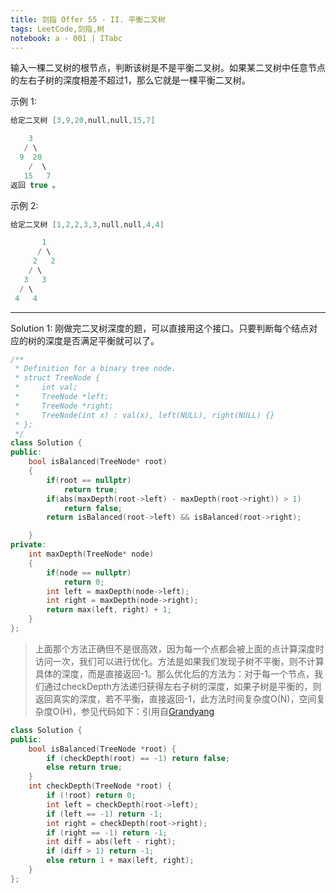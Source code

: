 ```yaml
---
title: 剑指 Offer 55 - II. 平衡二叉树
tags: LeetCode,剑指,树
notebook: a - 001 | ITabc
---
```

输入一棵二叉树的根节点，判断该树是不是平衡二叉树。如果某二叉树中任意节点的左右子树的深度相差不超过1，那么它就是一棵平衡二叉树。

示例 1:
```cpp
给定二叉树 [3,9,20,null,null,15,7]

    3
   / \
  9  20
    /  \
   15   7
返回 true 。
```
示例 2:
```cpp
给定二叉树 [1,2,2,3,3,null,null,4,4]

       1
      / \
     2   2
    / \
   3   3
  / \
 4   4
```

---
Solution 1:
刚做完二叉树深度的题，可以直接用这个接口。只要判断每个结点对应的树的深度是否满足平衡就可以了。

```cpp
/**
 * Definition for a binary tree node.
 * struct TreeNode {
 *     int val;
 *     TreeNode *left;
 *     TreeNode *right;
 *     TreeNode(int x) : val(x), left(NULL), right(NULL) {}
 * };
 */
class Solution {
public:
    bool isBalanced(TreeNode* root) 
    {
        if(root == nullptr)
            return true;
        if(abs(maxDepth(root->left) - maxDepth(root->right)) > 1)
            return false;
        return isBalanced(root->left) && isBalanced(root->right); 

    }
private:
    int maxDepth(TreeNode* node)
    {
        if(node == nullptr)
            return 0;
        int left = maxDepth(node->left);
        int right = maxDepth(node->right);
        return max(left, right) + 1;
    }
};
```
>上面那个方法正确但不是很高效，因为每一个点都会被上面的点计算深度时访问一次，我们可以进行优化。方法是如果我们发现子树不平衡，则不计算具体的深度，而是直接返回-1。那么优化后的方法为：对于每一个节点，我们通过checkDepth方法递归获得左右子树的深度，如果子树是平衡的，则返回真实的深度，若不平衡，直接返回-1，此方法时间复杂度O(N)，空间复杂度O(H)，参见代码如下：引用自[Grandyang](https://www.cnblogs.com/grandyang/p/4045660.html)
```cpp
class Solution {
public:    
    bool isBalanced(TreeNode *root) {
        if (checkDepth(root) == -1) return false;
        else return true;
    }
    int checkDepth(TreeNode *root) {
        if (!root) return 0;
        int left = checkDepth(root->left);
        if (left == -1) return -1;
        int right = checkDepth(root->right);
        if (right == -1) return -1;
        int diff = abs(left - right);
        if (diff > 1) return -1;
        else return 1 + max(left, right);
    }
};
```